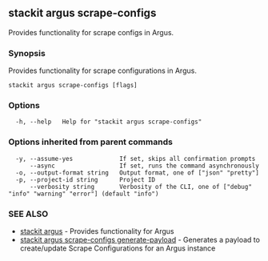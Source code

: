 ## stackit argus scrape-configs

Provides functionality for scrape configs in Argus.

### Synopsis

Provides functionality for scrape configurations in Argus.

```
stackit argus scrape-configs [flags]
```

### Options

```
  -h, --help   Help for "stackit argus scrape-configs"
```

### Options inherited from parent commands

```
  -y, --assume-yes             If set, skips all confirmation prompts
      --async                  If set, runs the command asynchronously
  -o, --output-format string   Output format, one of ["json" "pretty"]
  -p, --project-id string      Project ID
      --verbosity string       Verbosity of the CLI, one of ["debug" "info" "warning" "error"] (default "info")
```

### SEE ALSO

* [stackit argus](./stackit_argus.md)	 - Provides functionality for Argus
* [stackit argus scrape-configs generate-payload](./stackit_argus_scrape-configs_generate-payload.md)	 - Generates a payload to create/update Scrape Configurations for an Argus instance 

